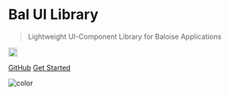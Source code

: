 # Bal UI Library

> Lightweight UI-Component Library for Baloise Applications

<a href="https://badge.fury.io/js/bal-ui-library"><img src="https://badge.fury.io/js/bal-ui-library.svg" alt="npm version" height="18"></a>

[GitHub](https://github.com/hirsch88/bal-ui-library)
[Get Started](docs/quick-start.md)

<!-- background color -->

![color](#002f9f)
